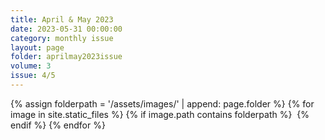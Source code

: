 ```yaml
---
title: April & May 2023
date: 2023-05-31 00:00:00
category: monthly issue
layout: page
folder: aprilmay2023issue
volume: 3
issue: 4/5
---
```


<html>
{% assign folderpath = '/assets/images/' | append: page.folder %}
{% for image in site.static_files %}
{% if image.path contains folderpath %}
    <img src="{{ image.path }}" alt="">
{% endif %}
{% endfor %}
</html>
